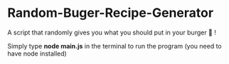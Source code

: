 # Random-Buger-Recipe-Generator

A script that randomly gives you what you should put in your burger 🍔 !

Simply type **node main.js** in the terminal to run the program (you need to have node installed)
